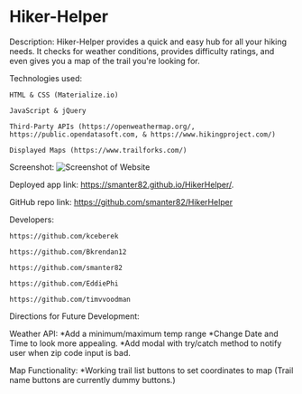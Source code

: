 # Hiker-Helper

Description:
    Hiker-Helper provides a quick and easy hub for all your hiking needs. It checks for weather conditions, provides difficulty ratings, and even gives you a map of the trail you're looking for.

Technologies used:
    
    HTML & CSS (Materialize.io)
    
    JavaScript & jQuery
    
    Third-Party APIs (https://openweathermap.org/, https://public.opendatasoft.com, & https://www.hikingproject.com/)
    
    Displayed Maps (https://www.trailforks.com/)

Screenshot: ![Screenshot of Website](./Assets/hikerHelper_screenshot2.png)

Deployed app link: https://smanter82.github.io/HikerHelper/.

GitHub repo link:  https://github.com/smanter82/HikerHelper

Developers:
    
    https://github.com/kceberek
    
    https://github.com/Bkrendan12
    
    https://github.com/smanter82
    
    https://github.com/EddiePhi
    
    https://github.com/timvvoodman

Directions for Future Development:

Weather API: 
*Add a minimum/maximum temp range
*Change Date and Time to look more appealing.
*Add modal with try/catch method to notify user when zip code input is bad.

Map Functionality:
*Working trail list buttons to set coordinates to map (Trail name buttons are currently dummy buttons.)
